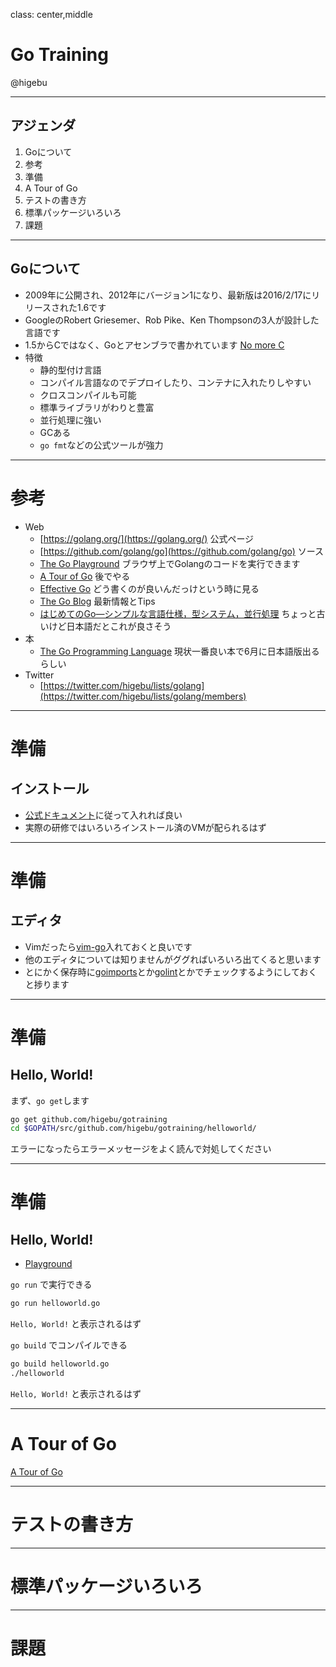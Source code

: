 class: center,middle
# Go Training

@higebu

---

## アジェンダ

1. Goについて
2. 参考
3. 準備
4. A Tour of Go
5. テストの書き方
6. 標準パッケージいろいろ
7. 課題

---

## Goについて

* 2009年に公開され、2012年にバージョン1になり、最新版は2016/2/17にリリースされた1.6です
* GoogleのRobert Griesemer、Rob Pike、Ken Thompsonの3人が設計した言語です
* 1.5からCではなく、Goとアセンブラで書かれています [No more C](https://golang.org/doc/go1.5#c)
* 特徴
    * 静的型付け言語
    * コンパイル言語なのでデプロイしたり、コンテナに入れたりしやすい
    * クロスコンパイルも可能
    * 標準ライブラリがわりと豊富
    * 並行処理に強い
    * GCある
    * `go fmt`などの公式ツールが強力

---

# 参考

* Web
    * [https://golang.org/](https://golang.org/) 公式ページ
    * [https://github.com/golang/go](https://github.com/golang/go) ソース
    * [The Go Playground](https://play.golang.org) ブラウザ上でGolangのコードを実行できます
    * [A Tour of Go](https://tour.golang.org/welcome/1) 後でやる
    * [Effective Go](https://golang.org/doc/effective_go.html) どう書くのが良いんだっけという時に見る
    * [The Go Blog](http://blog.golang.org/) 最新情報とTips
    * [はじめてのGo―シンプルな言語仕様，型システム，並行処理](http://gihyo.jp/dev/feature/01/go_4beginners) ちょっと古いけど日本語だとこれが良さそう
* 本
    * [The Go Programming Language](http://www.gopl.io/) 現状一番良い本で6月に日本語版出るらしい
* Twitter
    * [https://twitter.com/higebu/lists/golang](https://twitter.com/higebu/lists/golang/members)

---

# 準備

## インストール

* [公式ドキュメント](https://golang.org/doc/install)に従って入れれば良い
* 実際の研修ではいろいろインストール済のVMが配られるはず

---

# 準備

## エディタ

* Vimだったら[vim-go](https://github.com/fatih/vim-go)入れておくと良いです
* 他のエディタについては知りませんがググればいろいろ出てくると思います
* とにかく保存時に[goimports](https://godoc.org/golang.org/x/tools/cmd/goimports)とか[golint](https://github.com/golang/lint)とかでチェックするようにしておくと捗ります

---

# 準備

## Hello, World!

まず、`go get`します

```sh
go get github.com/higebu/gotraining
cd $GOPATH/src/github.com/higebu/gotraining/helloworld/
```

エラーになったらエラーメッセージをよく読んで対処してください

---

# 準備

## Hello, World!

* [Playground](http://play.golang.org/p/992fMmkkxr)

`go run` で実行できる

```sh
go run helloworld.go
```

`Hello, World!` と表示されるはず

`go build` でコンパイルできる

```sh
go build helloworld.go
./helloworld
```

`Hello, World!` と表示されるはず

---

# A Tour of Go

[A Tour of Go](https://tour.golang.org/welcome/1)

---

# テストの書き方

---

# 標準パッケージいろいろ

---

# 課題

